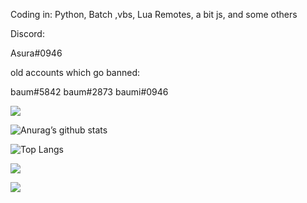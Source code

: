 



Coding in: Python, Batch ,vbs, Lua Remotes, a bit js, and some others



Discord: 

Asura#0946




old accounts which go banned: 

baum#5842
baum#2873
baumi#0946

<p> <img src="https://profile-counter.glitch.me/TasosY2K/count.svg" /> </p>  


![Anurag’s github stats](https://github-readme-stats.vercel.app/api?username=baum1810)

![Top Langs](https://github-readme-stats.vercel.app/api/top-langs/?username=baum1810&layout=compact)

![](https://img.shields.io/badge/Python-3776AB?style=for-the-badge&logo=python&logoColor=yellow)

![](https://img.shields.io/github/followers/baum1810.svg?style=social&label=Follow&maxAge=2592000)



